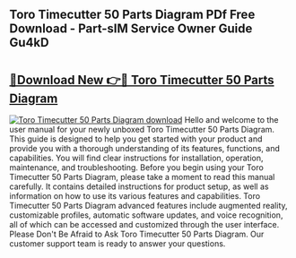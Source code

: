 ## Toro Timecutter 50 Parts Diagram PDf Free Download - Part-sIM Service Owner Guide Gu4kD

# <h2><a href="http://dfp3giq.blite.top/?on=Toro+Timecutter+50+Parts+Diagram">🔗Download New 👉🔴 Toro Timecutter 50 Parts Diagram</a></h2>

[![Toro Timecutter 50 Parts Diagram download](https://i.imgur.com/lujVjoI.png)](http://dfp3giq.blite.top/?on=Toro+Timecutter+50+Parts+Diagram)
Hello and welcome to the user manual for your newly unboxed Toro Timecutter 50 Parts Diagram. This guide is designed to help you get started with your product and provide you with a thorough understanding of its features, functions, and capabilities. You will find clear instructions for installation, operation, maintenance, and troubleshooting. Before you begin using your Toro Timecutter 50 Parts Diagram, please take a moment to read this manual carefully. It contains detailed instructions for product setup, as well as information on how to use its various features and capabilities. Toro Timecutter 50 Parts Diagram advanced features include augmented reality, customizable profiles, automatic software updates, and voice recognition, all of which can be accessed and customized through the user interface. Please Don't Be Afraid to Ask Toro Timecutter 50 Parts Diagram. Our customer support team is ready to answer your questions.
